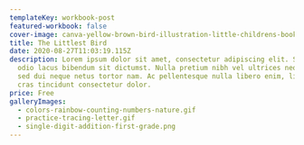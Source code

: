 ```yaml
---
templateKey: workbook-post
featured-workbook: false
cover-image: canva-yellow-brown-bird-illustration-little-childrens-book-cover-yikgjcrez7g.jpg
title: The Littlest Bird
date: 2020-08-27T11:03:19.115Z
description: Lorem ipsum dolor sit amet, consectetur adipiscing elit. Suscipit
  odio lacus bibendum sit dictumst. Nulla pretium nibh vel ultrices neque. Amet
  sed dui neque netus tortor nam. Ac pellentesque nulla libero enim, libero,
  cras tincidunt consectetur dolor.
price: Free
galleryImages:
  - colors-rainbow-counting-numbers-nature.gif
  - practice-tracing-letter.gif
  - single-digit-addition-first-grade.png
---
```

